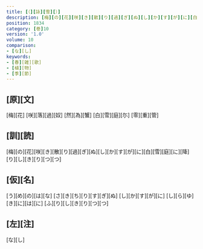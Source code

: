 ```yaml
---
title: [（][詠][雪][）]
description: [梅][の][花][咲][き][散][り][過][ぎ][ぬ][し][か][す][が][に][白][雪][庭][に][降][り][し][き][り][つ][つ]
position: 1834
category: [巻]10
version: '1.0'
volume: 10
comparison:
- [な][し]
keywords:
- [春][雑][歌]
- [植][物]
- [季][節]
---
```


## [原][文]

[梅][花] [咲][落][過][奴] [然][為][蟹] [白][雪][庭][尓] [零][重][管]

## [訓][読]

[梅][の][花][咲][き][散][り][過][ぎ][ぬ][し][か][す][が][に][白][雪][庭][に][降][り][し][き][り][つ][つ]

## [仮][名]

[う][め][の][は][な] [さ][き][ち][り][す][ぎ][ぬ] [し][か][す][が][に] [し][ら][ゆ][き][に][は][に] [ふ][り][し][き][り][つ][つ]

## [左][注]

[な][し]
